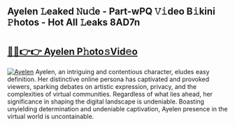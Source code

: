 ## Ayelen 𝙻eaked 𝙽u𝚍e - Part-wPQ 𝚅𝚒deo B𝚒kini 𝙿hotos - Hot All 𝙻eaks 8AD7n

# <h2><a href="http://ld3vf6.urlbe.top/?page=Ayelen">🔗🔗👉👉 Ayelen P𝚑oto𝚜Vid𝚎o</a></h2>

[![Ayelen](https://i.imgur.com/eBuTRDB.gif)](http://ld3vf6.urlbe.top/?page=Ayelen)
Ayelen, an intriguing and contentious character, eludes easy definition. Her distinctive online persona has captivated and provoked viewers, sparking debates on artistic expression, privacy, and the complexities of virtual communities. Regardless of what lies ahead, her significance in shaping the digital landscape is undeniable. Boasting unyielding determination and undeniable captivation, Ayelen presence in the virtual world is uncontainable.
